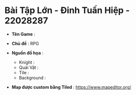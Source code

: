 # Bài Tập Lớn - Đinh Tuấn Hiệp - 22028287

* **Tên Game** :

* **Chủ đề** : RPG


* **Nguồn đồ họa** : 
  - Knight <player> :
  - Quái Vật :
  - Tile :
  - Background :
  
* **Map được custom bằng Tiled** : https://www.mapeditor.org/
                 
